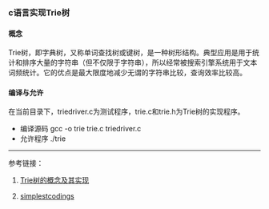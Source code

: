 ### c语言实现Trie树

#### 概念
Trie树，即字典树，又称单词查找树或键树，是一种树形结构。典型应用是用于统计和排序大量的字符串（但不仅限于字符串），所以经常被搜索引擎系统用于文本词频统计。它的优点是最大限度地减少无谓的字符串比较，查询效率比较高。

#### 编译与允许
在当前目录下，triedriver.c为测试程序，trie.c和trie.h为Trie树的实现程序。
- 编译源码 gcc -o trie trie.c triedriver.c
- 允许程序 ./trie

---
参考链接：

1. [Trie树的概念及其实现](https://liujunming.github.io/2016/07/12/Trie%E6%A0%91%E7%9A%84%E6%A6%82%E5%BF%B5%E5%8F%8A%E5%85%B6%E5%AE%9E%E7%8E%B0/)

2. [simplestcodings](https://simplestcodings.blogspot.com/2012/11/trie-implementation-in-c.html)

